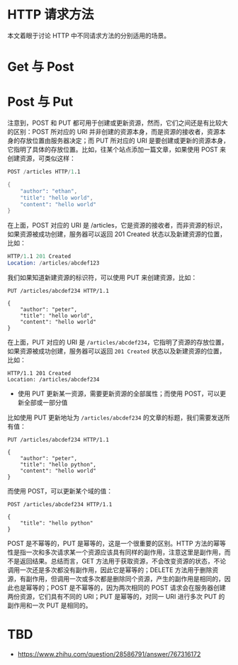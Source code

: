 # HTTP 请求方法

本文着眼于讨论 HTTP 中不同请求方法的分别适用的场景。

# Get 与 Post

# Post 与 Put

注意到，POST 和 PUT 都可用于创建或更新资源，然而，它们之间还是有比较大的区别：POST 所对应的 URI 并非创建的资源本身，而是资源的接收者，资源本身的存放位置由服务器决定；而 PUT 所对应的 URI 是要创建或更新的资源本身，它指明了具体的存放位置。比如，往某个站点添加一篇文章，如果使用 POST 来创建资源，可类似这样：

```s
POST /articles HTTP/1.1

{
    "author": "ethan",
    "title": "hello world",
    "content": "hello world"
}
```

在上面，POST 对应的 URI 是 /articles，它是资源的接收者，而非资源的标识，如果资源被成功创建，服务器可以返回 201 Created 状态以及新建资源的位置，比如：

```s
HTTP/1.1 201 Created
Location: /articles/abcdef123
```

我们如果知道新建资源的标识符，可以使用 PUT 来创建资源，比如：

```
PUT /articles/abcdef234 HTTP/1.1

{
    "author": "peter",
    "title": "hello world",
    "content": "hello world"
}
```

在上面，PUT 对应的 URI 是 `/articles/abcdef234`，它指明了资源的存放位置，如果资源被成功创建，服务器可以返回 `201 Created` 状态以及新建资源的位置，比如：

```
HTTP/1.1 201 Created
Location: /articles/abcdef234
```

- 使用 PUT 更新某一资源，需要更新资源的全部属性；而使用 POST，可以更新全部或一部分值

比如使用 PUT 更新地址为 `/articles/abcdef234` 的文章的标题，我们需要发送所有值：

```
PUT /articles/abcdef234 HTTP/1.1

{
    "author": "peter",
    "title": "hello python",
    "content": "hello world"
}
```

而使用 POST，可以更新某个域的值：

```
POST /articles/abcdef234 HTTP/1.1

{
    "title": "hello python"
}
```

POST 是不幂等的，PUT 是幂等的，这是一个很重要的区别。HTTP 方法的幂等性是指一次和多次请求某一个资源应该具有同样的副作用，注意这里是副作用，而不是返回结果。总结而言，GET 方法用于获取资源，不会改变资源的状态，不论调用一次还是多次都没有副作用，因此它是幂等的；DELETE 方法用于删除资源，有副作用，但调用一次或多次都是删除同个资源，产生的副作用是相同的，因此也是幂等的；POST 是不幂等的，因为两次相同的 POST 请求会在服务器创建两份资源，它们具有不同的 URI；PUT 是幂等的，对同一 URI 进行多次 PUT 的副作用和一次 PUT 是相同的。

# TBD

- https://www.zhihu.com/question/28586791/answer/767316172
